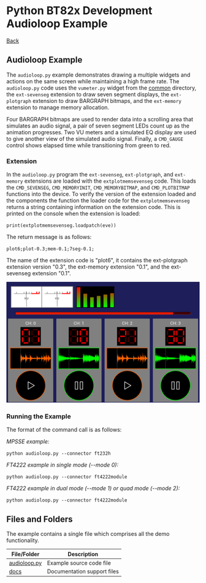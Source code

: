 # Python BT82x Development Audioloop Example

[Back](../README.md)

## Audioloop Example

The `audioloop.py` example demonstrates drawing a multiple widgets and actions on the same screen while maintaining a high frame rate. The `audioloop.py` code uses the `vumeter.py` widget from the [common](../common) directory, the `ext-sevenseg` extension to draw seven segment displays, the `ext-plotgraph` extension to draw BARGRAPH bitmaps, and the `ext-memory` extension to manage memory allocation.

Four BARGRAPH bitmaps are used to render data into a scrolling area that simulates an audio signal, a pair of seven segment LEDs count up as the animation progresses. Two VU meters and a simulated EQ display are used to give another view of the simulated audio signal. Finally, a `CMD_GAUGE` control shows elapsed time while transitioning from green to red.

### Extension

In the `audioloop.py` program the `ext-sevenseg`, `ext-plotgraph`, and `ext-memory` extensions are loaded with the `extplotmemsevenseg` code. This loads the `CMD_SEVENSEG`, `CMD_MEMORYINIT`, `CMD_MEMORYBITMAP`, and `CMD_PLOTBITMAP` functions into the device. To verify the version of the extension loaded and the components the function the loader code for the `extplotmemsevenseg` returns a string containing information on the extension code. This is printed on the console when the extension is loaded:

```
print(extplotmemsevenseg.loadpatch(eve))
```
The return message is as follows:
```
plot6;plot-0.3;mem-0.1;7seg-0.1;
```
The name of the extension code is "plot6", it contains the ext-plotgraph extension version "0.3", the ext-memory extension "0.1", and the ext-sevenseg extension "0.1".

![Audioloop Example](docs/audioloop.png)

### Running the Example

The format of the command call is as follows:

_MPSSE example:_
```
python audioloop.py --connector ft232h 
```

_FT4222 example in single mode (--mode 0):_

```
python audioloop.py --connector ft4222module 

```

_FT4222 example in dual mode (--mode 1) or quad mode (--mode 2):_

```
python audioloop.py --connector ft4222module 

```

## Files and Folders

The example contains a single file which comprises all the demo functionality.

| File/Folder | Description |
| --- | --- |
| [audioloop.py](audioloop.py) | Example source code file |
| [docs](docs) | Documentation support files |
